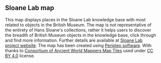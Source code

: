 ## Sloane Lab map

This map displays places in the Sloane Lab knowledge base with most related to objects in the British Museum. The map is not representative of the entirety of Hans Sloane's collections, rather it helps users to discover the breadth of British Museum objects in the knowledge base, click through and find more information. Further details are available at [Sloane Lab project website](https://sloanelab.org/). The map has been created using [Peripleo software](https://britishlibrary.github.io/locating-a-national-collection/Peripleo.html).
With thanks to [Consortium of Ancient World Mappers Map Tiles](https://cawm.lib.uiowa.edu) used under [CC BY 4.0](https://creativecommons.org/licenses/by/4.0/) license.
